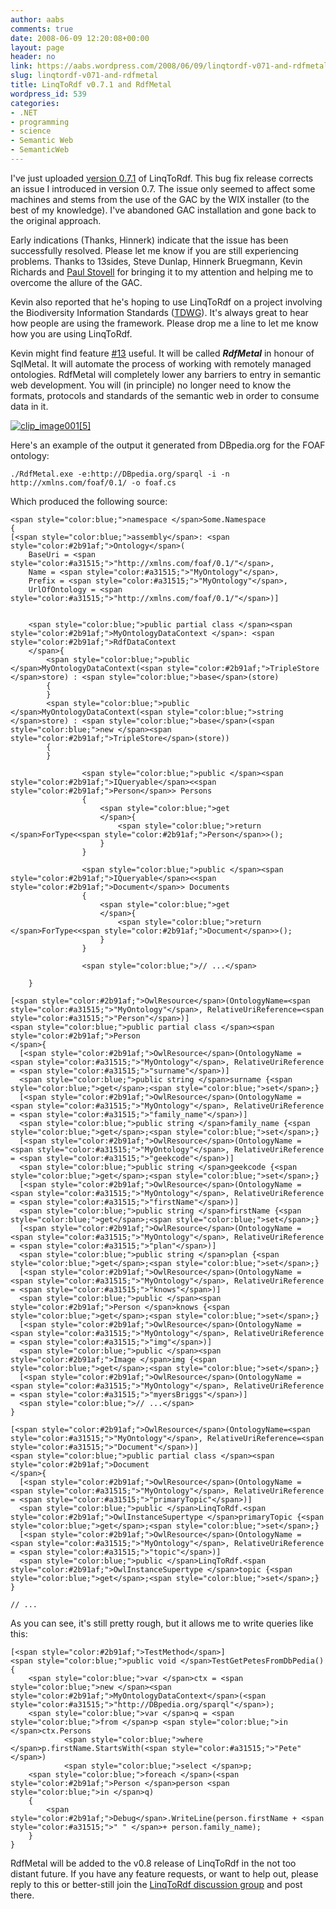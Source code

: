 ```yaml
---
author: aabs
comments: true
date: 2008-06-09 12:20:08+00:00
layout: page
header: no
link: https://aabs.wordpress.com/2008/06/09/linqtordf-v071-and-rdfmetal/
slug: linqtordf-v071-and-rdfmetal
title: LinqToRdf v0.7.1 and RdfMetal
wordpress_id: 539
categories:
- .NET
- programming
- science
- Semantic Web
- SemanticWeb
---
```


I've just uploaded [version 0.7.1](http://linqtordf.googlecode.com/files/LinqToRdf-0.7.1.msi) of LinqToRdf. This bug fix release corrects an issue I introduced in version 0.7. The issue only seemed to affect some machines and stems from the use of the GAC by the WIX installer (to the best of my knowledge). I've abandoned GAC installation and gone back to the original approach.  

Early indications (Thanks, Hinnerk) indicate that the issue has been successfully resolved. Please let me know if you are still experiencing problems. Thanks to 13sides, Steve Dunlap, Hinnerk Bruegmann, Kevin Richards and [Paul Stovell](http://www.paulstovell.com/blog/) for bringing it to my attention and helping me to overcome the allure of the GAC.  

Kevin also reported that he's hoping to use LinqToRdf on a project involving the Biodiversity Information Standards ([TDWG](http://www.tdwg.org/)). It's always great to hear how people are using the framework. Please drop me a line to let me know how you are using LinqToRdf.  

Kevin might find feature [#13](http://code.google.com/p/linqtordf/issues/detail?id=13&colspec=ID%20Type%20Summary%20Priority) useful. It will be called **_RdfMetal_** in honour of SqlMetal. It will automate the process of working with remotely managed ontologies. RdfMetal will completely lower any barriers to entry in semantic web development. You will (in principle) no longer need to know the formats, protocols and standards of the semantic web in order to consume data in it. 

[![clip_image001[5]](http://aabs.files.wordpress.com/2008/06/clip-image0015-thumb.png)](http://aabs.files.wordpress.com/2008/06/clip-image0015.png)  

Here's an example of the output it generated from DBpedia.org for the FOAF ontology: 

`./RdfMetal.exe -e:http://DBpedia.org/sparql -i -n http://xmlns.com/foaf/0.1/ -o foaf.cs`  

Which produced the following source:
    
    <span style="color:blue;">namespace </span>Some.Namespace
    {
    [<span style="color:blue;">assembly</span>: <span style="color:#2b91af;">Ontology</span>(
        BaseUri = <span style="color:#a31515;">"http://xmlns.com/foaf/0.1/"</span>,
        Name = <span style="color:#a31515;">"MyOntology"</span>,
        Prefix = <span style="color:#a31515;">"MyOntology"</span>,
        UrlOfOntology = <span style="color:#a31515;">"http://xmlns.com/foaf/0.1/"</span>)]
    
    
        <span style="color:blue;">public partial class </span><span style="color:#2b91af;">MyOntologyDataContext </span>: <span style="color:#2b91af;">RdfDataContext
        </span>{
            <span style="color:blue;">public </span>MyOntologyDataContext(<span style="color:#2b91af;">TripleStore </span>store) : <span style="color:blue;">base</span>(store)
            {
            }
            <span style="color:blue;">public </span>MyOntologyDataContext(<span style="color:blue;">string </span>store) : <span style="color:blue;">base</span>(<span style="color:blue;">new </span><span style="color:#2b91af;">TripleStore</span>(store))
            {
            }
    
                    <span style="color:blue;">public </span><span style="color:#2b91af;">IQueryable</span><<span style="color:#2b91af;">Person</span>> Persons
                    {
                        <span style="color:blue;">get
                        </span>{
                            <span style="color:blue;">return </span>ForType<<span style="color:#2b91af;">Person</span>>();
                        }
                    }
    
                    <span style="color:blue;">public </span><span style="color:#2b91af;">IQueryable</span><<span style="color:#2b91af;">Document</span>> Documents
                    {
                        <span style="color:blue;">get
                        </span>{
                            <span style="color:blue;">return </span>ForType<<span style="color:#2b91af;">Document</span>>();
                        }
                    }
    
                    <span style="color:blue;">// ...</span>
    
        }
    
    [<span style="color:#2b91af;">OwlResource</span>(OntologyName=<span style="color:#a31515;">"MyOntology"</span>, RelativeUriReference=<span style="color:#a31515;">"Person"</span>)]
    <span style="color:blue;">public partial class </span><span style="color:#2b91af;">Person
    </span>{
      [<span style="color:#2b91af;">OwlResource</span>(OntologyName = <span style="color:#a31515;">"MyOntology"</span>, RelativeUriReference = <span style="color:#a31515;">"surname"</span>)]
      <span style="color:blue;">public string </span>surname {<span style="color:blue;">get</span>;<span style="color:blue;">set</span>;}
      [<span style="color:#2b91af;">OwlResource</span>(OntologyName = <span style="color:#a31515;">"MyOntology"</span>, RelativeUriReference = <span style="color:#a31515;">"family_name"</span>)]
      <span style="color:blue;">public string </span>family_name {<span style="color:blue;">get</span>;<span style="color:blue;">set</span>;}
      [<span style="color:#2b91af;">OwlResource</span>(OntologyName = <span style="color:#a31515;">"MyOntology"</span>, RelativeUriReference = <span style="color:#a31515;">"geekcode"</span>)]
      <span style="color:blue;">public string </span>geekcode {<span style="color:blue;">get</span>;<span style="color:blue;">set</span>;}
      [<span style="color:#2b91af;">OwlResource</span>(OntologyName = <span style="color:#a31515;">"MyOntology"</span>, RelativeUriReference = <span style="color:#a31515;">"firstName"</span>)]
      <span style="color:blue;">public string </span>firstName {<span style="color:blue;">get</span>;<span style="color:blue;">set</span>;}
      [<span style="color:#2b91af;">OwlResource</span>(OntologyName = <span style="color:#a31515;">"MyOntology"</span>, RelativeUriReference = <span style="color:#a31515;">"plan"</span>)]
      <span style="color:blue;">public string </span>plan {<span style="color:blue;">get</span>;<span style="color:blue;">set</span>;}
      [<span style="color:#2b91af;">OwlResource</span>(OntologyName = <span style="color:#a31515;">"MyOntology"</span>, RelativeUriReference = <span style="color:#a31515;">"knows"</span>)]
      <span style="color:blue;">public </span><span style="color:#2b91af;">Person </span>knows {<span style="color:blue;">get</span>;<span style="color:blue;">set</span>;}
      [<span style="color:#2b91af;">OwlResource</span>(OntologyName = <span style="color:#a31515;">"MyOntology"</span>, RelativeUriReference = <span style="color:#a31515;">"img"</span>)]
      <span style="color:blue;">public </span><span style="color:#2b91af;">Image </span>img {<span style="color:blue;">get</span>;<span style="color:blue;">set</span>;}
      [<span style="color:#2b91af;">OwlResource</span>(OntologyName = <span style="color:#a31515;">"MyOntology"</span>, RelativeUriReference = <span style="color:#a31515;">"myersBriggs"</span>)]
      <span style="color:blue;">// ...</span>
    }
    
    [<span style="color:#2b91af;">OwlResource</span>(OntologyName=<span style="color:#a31515;">"MyOntology"</span>, RelativeUriReference=<span style="color:#a31515;">"Document"</span>)]
    <span style="color:blue;">public partial class </span><span style="color:#2b91af;">Document
    </span>{
      [<span style="color:#2b91af;">OwlResource</span>(OntologyName = <span style="color:#a31515;">"MyOntology"</span>, RelativeUriReference = <span style="color:#a31515;">"primaryTopic"</span>)]
      <span style="color:blue;">public </span>LinqToRdf.<span style="color:#2b91af;">OwlInstanceSupertype </span>primaryTopic {<span style="color:blue;">get</span>;<span style="color:blue;">set</span>;}
      [<span style="color:#2b91af;">OwlResource</span>(OntologyName = <span style="color:#a31515;">"MyOntology"</span>, RelativeUriReference = <span style="color:#a31515;">"topic"</span>)]
      <span style="color:blue;">public </span>LinqToRdf.<span style="color:#2b91af;">OwlInstanceSupertype </span>topic {<span style="color:blue;">get</span>;<span style="color:blue;">set</span>;}
    }
    
    // ...







As you can see, it's still pretty rough, but it allows me to write queries like this:
    
    [<span style="color:#2b91af;">TestMethod</span>]
    <span style="color:blue;">public void </span>TestGetPetesFromDbPedia()
    {
        <span style="color:blue;">var </span>ctx = <span style="color:blue;">new </span><span style="color:#2b91af;">MyOntologyDataContext</span>(<span style="color:#a31515;">"http://DBpedia.org/sparql"</span>);
        <span style="color:blue;">var </span>q = <span style="color:blue;">from </span>p <span style="color:blue;">in </span>ctx.Persons
                <span style="color:blue;">where </span>p.firstName.StartsWith(<span style="color:#a31515;">"Pete"</span>)
                <span style="color:blue;">select </span>p;
        <span style="color:blue;">foreach </span>(<span style="color:#2b91af;">Person </span>person <span style="color:blue;">in </span>q)
        {
            <span style="color:#2b91af;">Debug</span>.WriteLine(person.firstName + <span style="color:#a31515;">" " </span>+ person.family_name);
        }
    }
    

[](http://11011.net/software/vspaste)[](http://11011.net/software/vspaste)


RdfMetal will be added to the v0.8 release of LinqToRdf in the not too distant future. If you have any feature requests, or want to help out, please reply to this or better-still join the [LinqToRdf discussion group](http://groups.google.com/group/linqtordf-discuss) and post there.
